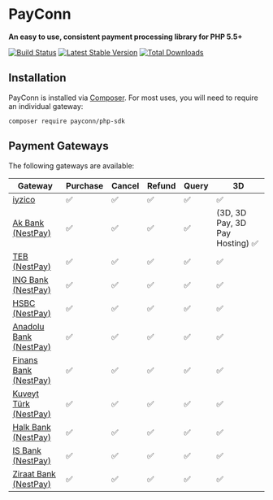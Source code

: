 # PayConn

**An easy to use, consistent payment processing library for PHP 5.5+**

[![Build Status](https://api.travis-ci.org/payconn/php-sdk.png?branch=master)](https://travis-ci.org/payconn/php-sdk)
[![Latest Stable Version](https://poser.pugx.org/payconn/php-sdk/v/stable)](https://packagist.org/packages/payconn/php-sdk)
[![Total Downloads](https://poser.pugx.org/payconn/php-sdk/downloads)](https://packagist.org/packages/payconn/php-sdk)

## Installation

PayConn is installed via [Composer](https://getcomposer.org/). For most uses, you will need to require an individual gateway:

```
composer require payconn/php-sdk
```

## Payment Gateways

The following gateways are available:

Gateway | Purchase | Cancel | Refund | Query | 3D
--- | --- | --- | --- | --- | ---
[iyzico](https://github.com/payconn/php-sdk) | :white_check_mark: | :white_check_mark: | :white_check_mark: | :white_check_mark: | :white_check_mark:
[Ak Bank (NestPay)](https://github.com/payconn/php-sdk) | :white_check_mark: | :white_check_mark: | :white_check_mark: | :white_check_mark: | (3D, 3D Pay, 3D Pay Hosting) :white_check_mark:
[TEB (NestPay)](https://github.com/payconn/php-sdk) | :white_check_mark: | :white_check_mark: | :white_check_mark: | :white_check_mark: | :white_check_mark:
[ING Bank (NestPay)](https://github.com/payconn/php-sdk) | :white_check_mark: | :white_check_mark: | :white_check_mark: | :white_check_mark: | :white_check_mark:
[HSBC (NestPay)](https://github.com/payconn/php-sdk) | :white_check_mark: | :white_check_mark: | :white_check_mark: | :white_check_mark: | :white_check_mark:
[Anadolu Bank (NestPay)](https://github.com/payconn/php-sdk) | :white_check_mark: | :white_check_mark: | :white_check_mark: | :white_check_mark: | :white_check_mark:
[Finans Bank (NestPay)](https://github.com/payconn/php-sdk) | :white_check_mark: | :white_check_mark: | :white_check_mark: | :white_check_mark: | :white_check_mark:
[Kuveyt Türk (NestPay)](https://github.com/payconn/php-sdk) | :white_check_mark: | :white_check_mark: | :white_check_mark: | :white_check_mark: | :white_check_mark:
[Halk Bank (NestPay)](https://github.com/payconn/php-sdk) | :white_check_mark: | :white_check_mark: | :white_check_mark: | :white_check_mark: | :white_check_mark:
[IS Bank (NestPay)](https://github.com/payconn/php-sdk) | :white_check_mark: | :white_check_mark: | :white_check_mark: | :white_check_mark: | :white_check_mark:
[Ziraat Bank (NestPay)](https://github.com/payconn/php-sdk) | :white_check_mark: | :white_check_mark: | :white_check_mark: | :white_check_mark: | :white_check_mark:

